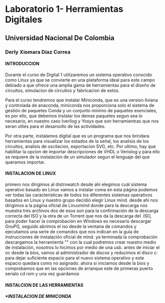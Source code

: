 # Laboratorio 1- Herramientas Digitales
## Universidad Nacional De Colombia
### Derly Xiomara Diaz Correa


#### INTRODUCCION 
Durante el curso de  Digital 1 utilizaremos un sistema operativo conocido como Linux ya que se convierte en una plataforma ideal para este campo debiado a que ofrece una amplia gama de herramientas para el diseño de circuitos, simulacion de circuitos y fabricacion de estos.


Para el curso tendremos que instalar Miniconda, que es una version liviana y controlada de anaconda, miniconda nos proporciona solo el sistema de gestión de paquetes Conda y un conjunto mínimo de paquetes esenciales, es por ello, que  debemos instalar los demas paquetes  segun sea lo necesario, en nuestro caso Iverilog y Yosys que son herramientras que nos seran utlies para el desaroollo de las actividades.

Por otra parte, instalamos  digital que es un programa  que nos brindara herramientas para visualizar los estados de la señal, los analisis de los circuitos, analisis de oscilacion, exportacion SVG, etc. Por ultimo, hay que habilitar la opcion de importar descripciones de VHDL o Veriolog y para ello se requiere de la instalacion de un simulador segun el lenguaje del que queramos importar. 


#### INSTALACION DE LINUX 

primero nos dirigimos al distrowatch desde ahí elegimos cuál sistema operativo basado en Linux vamos a instalar coma en esta página podemos ver todas las características de todos los diferentes sistemas operativos basados en Linux y nuestro grupo decidió elegir Linux mind. desde ahí nos dirigimos a la página oficial de Linuxmind donde para la descarga nos muestra tres archivos dos de esos son para la confirmación de la descarga correcta del ISO y la otra de un Torrent que nos da la descarga del .ISO, para poder hacer la comprobación en Windows es necesario descargar GnuPG, seguido abrimos el iso desde la ventana de comandos y ejecutamos una serie de comandos que nos indican en la guia de instrucciones de instalación oficial de mind.
ya terminada la comprobación descargamos la herramienta "" con la cual podremos crear nuestro medio de instalación, nosotros lo hicimos por medio de una usb.
antes de iniciar el oc desde la bios, vamos al administrador de discos y reducimos el disco c:  para dejar suficiente espacio para el nuevo sistema operativo y este espacio quedara como no asignado.
ahora si iniciamos desde la bios y comprobamos que en las opciones de arranque este de primeras puerto serialo cd rom y una vez guardamos 




#### INSTALCION DE LAS HERRAMIENTAS
##### *INSTALACION DE MINICONDA





                                                                    
